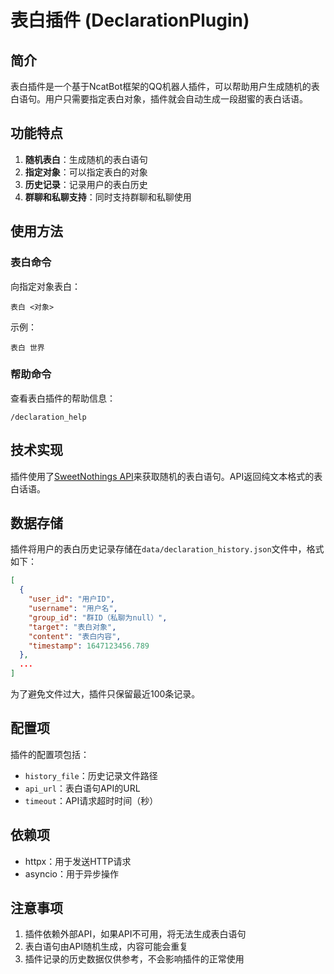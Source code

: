 # 表白插件 (DeclarationPlugin)

## 简介

表白插件是一个基于NcatBot框架的QQ机器人插件，可以帮助用户生成随机的表白语句。用户只需要指定表白对象，插件就会自动生成一段甜蜜的表白话语。

## 功能特点

1. **随机表白**：生成随机的表白语句
2. **指定对象**：可以指定表白的对象
3. **历史记录**：记录用户的表白历史
4. **群聊和私聊支持**：同时支持群聊和私聊使用

## 使用方法

### 表白命令

向指定对象表白：

```
表白 <对象>
```

示例：
```
表白 世界
```

### 帮助命令

查看表白插件的帮助信息：

```
/declaration_help
```

## 技术实现

插件使用了[SweetNothings API](https://api.lovelive.tools/api/SweetNothings)来获取随机的表白语句。API返回纯文本格式的表白话语。

## 数据存储

插件将用户的表白历史记录存储在`data/declaration_history.json`文件中，格式如下：

```json
[
  {
    "user_id": "用户ID",
    "username": "用户名",
    "group_id": "群ID（私聊为null）",
    "target": "表白对象",
    "content": "表白内容",
    "timestamp": 1647123456.789
  },
  ...
]
```

为了避免文件过大，插件只保留最近100条记录。

## 配置项

插件的配置项包括：

- `history_file`：历史记录文件路径
- `api_url`：表白语句API的URL
- `timeout`：API请求超时时间（秒）

## 依赖项

- httpx：用于发送HTTP请求
- asyncio：用于异步操作

## 注意事项

1. 插件依赖外部API，如果API不可用，将无法生成表白语句
2. 表白语句由API随机生成，内容可能会重复
3. 插件记录的历史数据仅供参考，不会影响插件的正常使用 